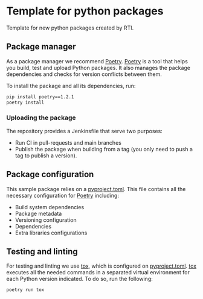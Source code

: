 # Template for python packages

Template for new python packages created by RTI.

## Package manager

As a package manager we recommend [Poetry]. [Poetry] is a tool that helps you
build, test and upload Python packages. It also manages the package dependencies
and checks for version conflicts between them.

To install the package and all its dependencies, run:

```bash
pip install poetry==1.2.1
poetry install
```

### Uploading the package

The repository provides a Jenkinsfile that serve two purposes:

- Run CI in pull-requests and main branches
- Publish the package when building from a tag (you only need to push a tag to
  publish a version).

## Package configuration

This sample package relies on a [pyproject.toml]. This file contains all the
necessary configuration for [Poetry] including:

- Build system dependencies
- Package metadata
- Versioning configuration
- Dependencies
- Extra libraries configurations

## Testing and linting

For testing and linting we use [tox], which is configured on [pyproject.toml].
[tox] executes all the needed commands in a separated virtual environment for
each Python version indicated. To do so, run the following:

```bash
poetry run tox
```

[Poetry]: https://python-poetry.org/docs/
[pyproject.toml]: ./pyproject.toml
[tox]: https://tox.wiki/en/latest/
